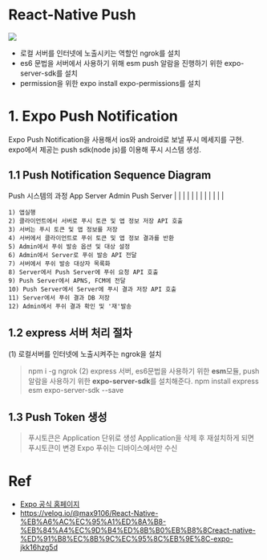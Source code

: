 # React-Native Push 
![](https://images.velog.io/post-images/max9106/14a21050-e38d-11e9-918b-73ab88e7b3a8/-2019-09-30-11.17.39.png)

- 로컬 서버를 인터넷에 노출시키는 역할인 ngrok를 설치
- es6 문법을 서버에서 사용하기 위해 esm push 알람을 진행하기 위한 expo-server-sdk를 설치
- permission을 위한 expo install expo-permissions를 설치

# 1. Expo Push Notification
Expo Push Notification을 사용해서 ios와 android로 보낼 푸시 메세지를 구현. expo에서 제공는 push sdk(node js)를 이용해 푸시 시스템 생성.

## 1.1 Push Notification Sequence Diagram
Push 시스템의 과정
App     Server     Admin     Push Server
 |        |          |            |
 |        |          |            |
 |        |          |            |

    1) 앱실행
    2) 클라이언트에서 서버로 푸시 토큰 및 앱 정보 저장 API 호출
    3) 서버는 푸시 토큰 및 앱 정보를 저장
    4) 서버에서 클라이언트로 푸쉬 토큰 및 앱 정보 결과를 반환
    5) Admin에서 푸쉬 발송 옵션 및 대상 설정
    6) Admin에서 Server로 푸쉬 발송 API 전달
    7) 서버에서 푸쉬 발송 대상자 목록화 
    8) Server에서 Push Server에 푸쉬 요청 API 호출
    9) Push Server에서 APNS, FCM에 전달
    10) Push Server에서 Server에 푸시 결과 저장 API 호출
    11) Server에서 푸쉬 결과 DB 저장
    12) Admin에서 푸쉬 결과 확인 및 '재'발송
## 1.2 express 서버 처리 절차
   (1) 로컬서버를 인터넷에 노출시켜주는 ngrok을 설치
   > npm i -g ngrok
   (2) express 서버, es6문법을 사용하기 위한 **esm**모듈, push 알람을 사용하기 위한 **expo-server-sdk**를 설치해준다.
   > npm install express esm expo-server-sdk --save

## 1.3 Push Token 생성
> 푸시토큰은 Application 단위로 생성
> Application을 삭제 후 재설치하게 되면 푸시토큰이 변경
> Expo 푸쉬는 디바이스에서만 수신
   



# Ref
- [Expo 공식 홈페이지](https://docs.expo.io/versions/latest/guides/push-notifications/)
- https://velog.io/@max9106/React-Native-%EB%A6%AC%EC%95%A1%ED%8A%B8-%EB%84%A4%EC%9D%B4%ED%8B%B0%EB%B8%8Creact-native-%ED%91%B8%EC%8B%9C%EC%95%8C%EB%9E%8C-expo-jkk16hzg5d